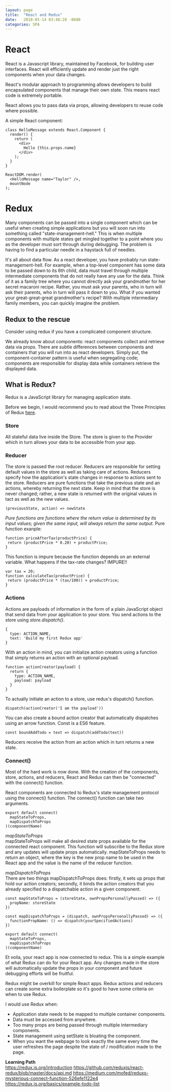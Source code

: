 ```yaml
---
layout: page
title:  "React and Redux"
date:   2018-05-14 03:48:28 -0600
categories: SPA
---
```

# React
React is a Javascript library, maintained by Facebook, for building user interfaces. React will efficiently update and render just the right components when your data changes.

React's modular approach to programming allows developers to build encapsulated components that manage their own state. This means react code is extremely portable.

React allows you to pass data via props, allowing developers to reuse code where possible.

A simple React component:
```
class HelloMessage extends React.Component {
  render() {
    return (
      <div>
        Hello {this.props.name}
      </div>
    );
  }
}

ReactDOM.render(
  <HelloMessage name="Taylor" />,
  mountNode
);
```

# Redux
Many components can be passed into a single component which can be useful when creating simple applications but you will soon run into something called "state-management-hell." This is when multiple components with multiple states get mingled together to a point where you as the developer must sort through during debugging. The problem is having to find a particular needle in a haystack full of needles.

It's all about data flow. As a react developer, you have probably run state-management-hell. For example, when a top-level component has some data to be passed down to its 6th child, data must travel through multiple intermediate components that do not really have any use for the data. Think of it as a family tree where you cannot directly ask your grandmother for her secret macaroni recipe. Rather, you must ask your parents, who in turn will ask their parents, who in turn will pass it down to you. What if you wanted your great-great-great grandmother's recipe? With multiple intermediary family members, you can quickly imagine the problem.

## Redux to the rescue
Consider using redux if you have a complicated component structure.

We already know about components: react components collect and retrieve data via props. There are subtle differences between components and containers that you will run into as react developers. Simply put, the component-container pattern is useful when segregating code; components are responsible for display data while containers retrieve the displayed data.

## What is Redux?
Redux is a JavaScript library for managing application state.

Before we begin, I would recommend you to read about the Three Principles of Redux [here](https://redux.js.org/introduction/three-principles).

### Store
All stateful data live inside the Store. The store is given to the Provider which in turn allows your data to be accessible from your app.

### Reducer
The store is passed the root reducer. Reducers are responsible for setting default values in the store as well as taking care of actions. Reducers specify how the application's state changes in response to actions sent to the store. Reducers are pure functions that take the previous state and an actions, whereby returning the next state. Keep in mind that the store is never changed; rather, a new state is returned with the original values in tact as well as the new values.

```
(previousState, action) => newState
```

*Pure functions are functions where the return value is determined by its input values; given the same input, will always return the same output.*
Pure function exanple:
```
function priceAfterTax(productPrice) {
 return (productPrice * 0.20) + productPrice;
}
```

This function is impure because the function depends on an external variable. What happens if the tax-rate changes? IMPURE!!
```
var tax = 20;
function calculateTax(productPrice) {
 return (productPrice * (tax/100)) + productPrice;
}
```

### Actions
Actions are payloads of information in the form of a plain JavaScript object that send data from your application to your store. You send actions to the store using *store.dispatch()*.
```
{
  type: ACTION_NAME,
  text: 'Build my first Redux app'
}
```
With an action in mind, you can initialize action creators using a function that simply returns an action with an optional payload.
```
function actionCreator(payload) {
  return {
    type: ACTION_NAME,
    payload: payload
  }
}
```
To actually initiate an action to a store, use redux's dispatch() function.
```
dispatch(actionCreator('I am the payload'))
```
You can also create a bound action creator that automatically dispatches using an arrow function. Const is a ES6 feature.
```
const boundAddTodo = text => dispatch(addTodo(text))
```
Reducers receive the action from an action which in turn returns a new state.


### Connect()
Most of the hard work is now done. With the creation of the components, store, actions, and reducers, React and Redux can then be "connected" with the connect() function.

React components are connected to Redux's state management protocol using the connect() function. The connect() function can take two arguments.
```
export default connect(
  mapStateToProps,
  mapDispatchToProps
)(componentName)
```

*mapStateToProps*<br>
mapStateToProps will make all desired state props available for the connected react component. This function will subscribe to the Redux store and any updates will update props automatically. mapStateToProps needs to return an object, where the key is the new prop name to be used in the React app and the value is the name of the reducer function.

*mapDispatchToProps*<br>
There are two things mapDispatchToProps does: firstly, it sets up props that hold our action creators; secondly, it binds the action creators that you already specified to a dispatchable action in a given component.
```
const mapStateToProps = (storeState, ownPropsPersonallyPassed) => ({
  propName: storeState
})
​
const mapDispatchToProps = (dispatch, ownPropsPersonallyPassed) => ({
  functionPropName: () => dispatch(yourSpecifiedActions)
})
​
export default connect(
  mapStateToProps,
  mapDispatchToProps
)(componentName)
```

Et voila, your react app is now connected to redux. This is a simple example of what Redux can do for your React app. Any changes made in the store will automatically update the props in your component and future debugging efforts will be fruitful.

Redux might be overkill for simple React apps. Redux actions and reducers can create some extra boilerplate so it's good to have some criteria on when to use Redux.

I would use Redux when:
- Application state needs to be mapped to multiple container components.
- Data must be accessed from anywhere.
- Too many props are being passed through multiple intermediary components.
- State management using setState is bloating the component.
- When you want the webpage to look exactly the same every time the user refreshes the page despite the state of / modification made to the page.


**Learning Path**<br>
https://redux.js.org/introduction
https://github.com/reduxjs/react-redux/blob/master/docs/api.md
https://medium.com/mofed/reduxs-mysterious-connect-function-526efe1122e4
https://redux.js.org/basics/example-todo-list
